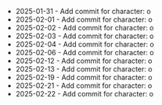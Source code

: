 - 2025-01-31 - Add commit for character: o
- 2025-02-01 - Add commit for character: o
- 2025-02-02 - Add commit for character: o
- 2025-02-03 - Add commit for character: o
- 2025-02-04 - Add commit for character: o
- 2025-02-06 - Add commit for character: o
- 2025-02-12 - Add commit for character: o
- 2025-02-13 - Add commit for character: o
- 2025-02-19 - Add commit for character: o
- 2025-02-21 - Add commit for character: o
- 2025-02-22 - Add commit for character: o
